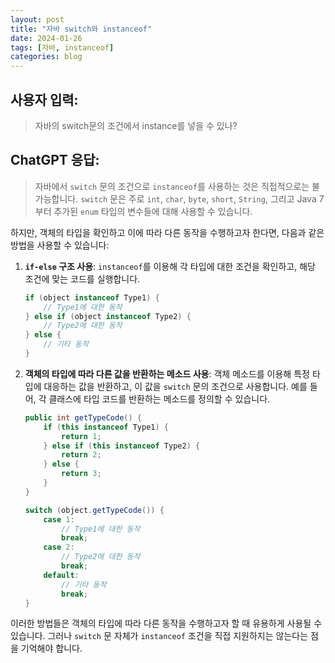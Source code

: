 ```yaml
---
layout: post
title: "자바 switch와 instanceof"
date: 2024-01-26
tags: [자바, instanceof]
categories: blog
---
```


## 사용자 입력:
> 자바의 switch문의 조건에서 instance를 넣을 수 있나?

## ChatGPT 응답:
> 자바에서 `switch` 문의 조건으로 `instanceof`를 사용하는 것은 직접적으로는 불가능합니다. `switch` 문은 주로 `int`, `char`, `byte`, `short`, `String`, 그리고 Java 7부터 추가된 `enum` 타입의 변수들에 대해 사용할 수 있습니다.

하지만, 객체의 타입을 확인하고 이에 따라 다른 동작을 수행하고자 한다면, 다음과 같은 방법을 사용할 수 있습니다:

1. **`if-else` 구조 사용**: `instanceof`를 이용해 각 타입에 대한 조건을 확인하고, 해당 조건에 맞는 코드를 실행합니다.

   ```java
   if (object instanceof Type1) {
       // Type1에 대한 동작
   } else if (object instanceof Type2) {
       // Type2에 대한 동작
   } else {
       // 기타 동작
   }
   ```

2. **객체의 타입에 따라 다른 값을 반환하는 메소드 사용**: 객체 메소드를 이용해 특정 타입에 대응하는 값을 반환하고, 이 값을 `switch` 문의 조건으로 사용합니다. 예를 들어, 각 클래스에 타입 코드를 반환하는 메소드를 정의할 수 있습니다.

   ```java
   public int getTypeCode() {
       if (this instanceof Type1) {
           return 1;
       } else if (this instanceof Type2) {
           return 2;
       } else {
           return 3;
       }
   }

   switch (object.getTypeCode()) {
       case 1:
           // Type1에 대한 동작
           break;
       case 2:
           // Type2에 대한 동작
           break;
       default:
           // 기타 동작
           break;
   }
   ```

이러한 방법들은 객체의 타입에 따라 다른 동작을 수행하고자 할 때 유용하게 사용될 수 있습니다. 그러나 `switch` 문 자체가 `instanceof` 조건을 직접 지원하지는 않는다는 점을 기억해야 합니다.

